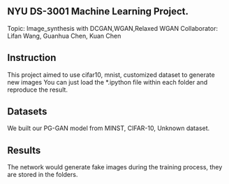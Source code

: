 ## NYU DS-3001 Machine Learning Project.
Topic: Image_synthesis with DCGAN,WGAN,Relaxed WGAN
Collaborator: Lifan Wang, Guanhua Chen, Kuan Chen  

## Instruction
This project aimed to use cifar10, mnist, customized dataset to generate new images
You can just load the *.ipython file within each folder and reproduce the result. 

## Datasets
We built our PG-GAN model from MINST, CIFAR-10, Unknown dataset.   

## Results
The network would generate fake images during the training process, they are stored in the folders.  
